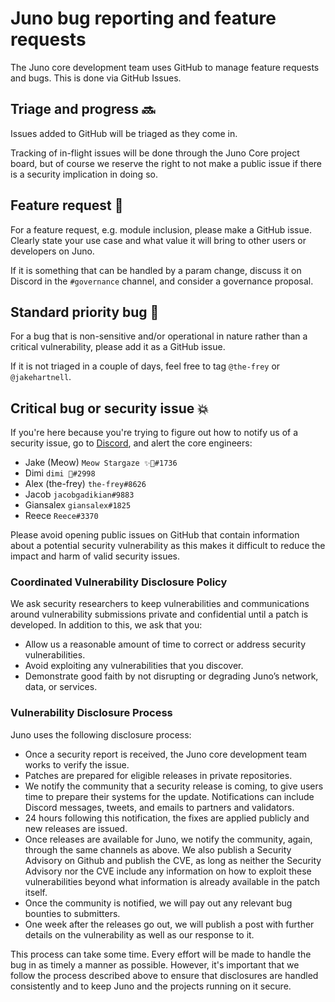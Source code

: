 # Juno bug reporting and feature requests

The Juno core development team uses GitHub to manage feature requests and bugs. This is done via GitHub Issues.

## Triage and progress 🔜

Issues added to GitHub will be triaged as they come in.

Tracking of in-flight issues will be done through the Juno Core project board, but of course we reserve the right to not make a public issue if there is a security implication in doing so.

## Feature request 🚀

For a feature request, e.g. module inclusion, please make a GitHub issue. Clearly state your use case and what value it will bring to other users or developers on Juno.

If it is something that can be handled by a param change, discuss it on Discord in the `#governance` channel, and consider a governance proposal.

## Standard priority bug 🐛

For a bug that is non-sensitive and/or operational in nature rather than a critical vulnerability, please add it as a GitHub issue.

If it is not triaged in a couple of days, feel free to tag `@the-frey` or `@jakehartnell`.

## Critical bug or security issue 💥

If you're here because you're trying to figure out how to notify us of a security issue, go to [Discord](https://discord.gg/wHdzjS5vXx), and alert the core engineers:

- Jake (Meow) `Meow Stargaze ✨🔭#1736`
- Dimi `dimi 🦙#2998`
- Alex (the-frey) `the-frey#8626`
- Jacob `jacobgadikian#9883`
- Giansalex `giansalex#1825`
- Reece `Reece#3370`

Please avoid opening public issues on GitHub that contain information about a potential security vulnerability as this makes it difficult to reduce the impact and harm of valid security issues.

### Coordinated Vulnerability Disclosure Policy

We ask security researchers to keep vulnerabilities and communications around vulnerability submissions private and confidential until a patch is developed. In addition to this, we ask that you:

- Allow us a reasonable amount of time to correct or address security vulnerabilities.
- Avoid exploiting any vulnerabilities that you discover.
- Demonstrate good faith by not disrupting or degrading Juno’s network, data, or services.

### Vulnerability Disclosure Process

Juno uses the following disclosure process:

- Once a security report is received, the Juno core development team works to verify the issue.
- Patches are prepared for eligible releases in private repositories.
- We notify the community that a security release is coming, to give users time to prepare their systems for the update. Notifications can include Discord messages, tweets, and emails to partners and validators.
- 24 hours following this notification, the fixes are applied publicly and new releases are issued.
- Once releases are available for Juno, we notify the community, again, through the same channels as above. We also publish a Security Advisory on Github and publish the CVE, as long as neither the Security Advisory nor the CVE include any information on how to exploit these vulnerabilities beyond what information is already available in the patch itself.
- Once the community is notified, we will pay out any relevant bug bounties to submitters.
- One week after the releases go out, we will publish a post with further details on the vulnerability as well as our response to it.

This process can take some time. Every effort will be made to handle the bug in as timely a manner as possible. However, it's important that we follow the process described above to ensure that disclosures are handled consistently and to keep Juno and the projects running on it secure.
